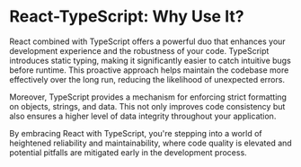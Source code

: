# React-TypeScript: Why Use It?

React combined with TypeScript offers a powerful duo that enhances your development experience and the robustness of your code. TypeScript introduces static typing, making it significantly easier to catch intuitive bugs before runtime. This proactive approach helps maintain the codebase more effectively over the long run, reducing the likelihood of unexpected errors.

Moreover, TypeScript provides a mechanism for enforcing strict formatting on objects, strings, and data. This not only improves code consistency but also ensures a higher level of data integrity throughout your application.

By embracing React with TypeScript, you're stepping into a world of heightened reliability and maintainability, where code quality is elevated and potential pitfalls are mitigated early in the development process.
